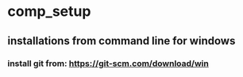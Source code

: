 # comp_setup
## installations from command line for windows
### install git from: https://git-scm.com/download/win
